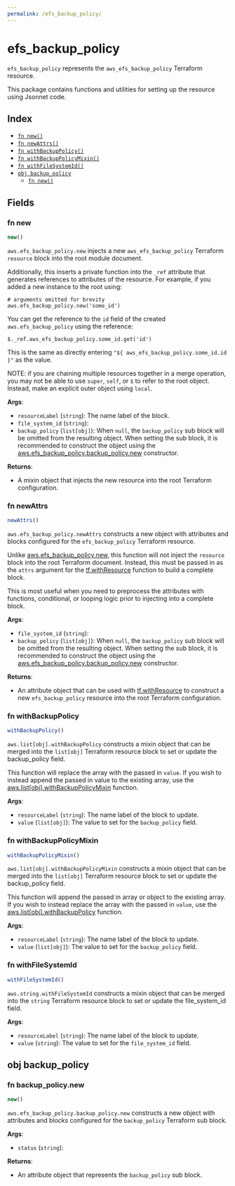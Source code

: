 ```yaml
---
permalink: /efs_backup_policy/
---
```


# efs_backup_policy

`efs_backup_policy` represents the `aws_efs_backup_policy` Terraform resource.



This package contains functions and utilities for setting up the resource using Jsonnet code.


## Index

* [`fn new()`](#fn-new)
* [`fn newAttrs()`](#fn-newattrs)
* [`fn withBackupPolicy()`](#fn-withbackuppolicy)
* [`fn withBackupPolicyMixin()`](#fn-withbackuppolicymixin)
* [`fn withFileSystemId()`](#fn-withfilesystemid)
* [`obj backup_policy`](#obj-backup_policy)
  * [`fn new()`](#fn-backup_policynew)

## Fields

### fn new

```ts
new()
```


`aws.efs_backup_policy.new` injects a new `aws_efs_backup_policy` Terraform `resource`
block into the root module document.

Additionally, this inserts a private function into the `_ref` attribute that generates references to attributes of the
resource. For example, if you added a new instance to the root using:

    # arguments omitted for brevity
    aws.efs_backup_policy.new('some_id')

You can get the reference to the `id` field of the created `aws.efs_backup_policy` using the reference:

    $._ref.aws_efs_backup_policy.some_id.get('id')

This is the same as directly entering `"${ aws_efs_backup_policy.some_id.id }"` as the value.

NOTE: if you are chaining multiple resources together in a merge operation, you may not be able to use `super`, `self`,
or `$` to refer to the root object. Instead, make an explicit outer object using `local`.

**Args**:
  - `resourceLabel` (`string`): The name label of the block.
  - `file_system_id` (`string`): 
  - `backup_policy` (`list[obj]`):  When `null`, the `backup_policy` sub block will be omitted from the resulting object. When setting the sub block, it is recommended to construct the object using the [aws.efs_backup_policy.backup_policy.new](#fn-efsbackuppolicybackuppolicynew) constructor.

**Returns**:
- A mixin object that injects the new resource into the root Terraform configuration.


### fn newAttrs

```ts
newAttrs()
```


`aws.efs_backup_policy.newAttrs` constructs a new object with attributes and blocks configured for the `efs_backup_policy`
Terraform resource.

Unlike [aws.efs_backup_policy.new](#fn-efsbackuppolicynew), this function will not inject the `resource`
block into the root Terraform document. Instead, this must be passed in as the `attrs` argument for the
[tf.withResource](https://github.com/tf-libsonnet/core/tree/main/docs#fn-withresource) function to build a complete block.

This is most useful when you need to preprocess the attributes with functions, conditional, or looping logic prior to
injecting into a complete block.

**Args**:
  - `file_system_id` (`string`): 
  - `backup_policy` (`list[obj]`):  When `null`, the `backup_policy` sub block will be omitted from the resulting object. When setting the sub block, it is recommended to construct the object using the [aws.efs_backup_policy.backup_policy.new](#fn-efsbackuppolicybackuppolicynew) constructor.

**Returns**:
  - An attribute object that can be used with [tf.withResource](https://github.com/tf-libsonnet/core/tree/main/docs#fn-withresource) to construct a new `efs_backup_policy` resource into the root Terraform configuration.


### fn withBackupPolicy

```ts
withBackupPolicy()
```

`aws.list[obj].withBackupPolicy` constructs a mixin object that can be merged into the `list[obj]`
Terraform resource block to set or update the backup_policy field.

This function will replace the array with the passed in `value`. If you wish to instead append the
passed in value to the existing array, use the [aws.list[obj].withBackupPolicyMixin](TODO) function.


**Args**:
  - `resourceLabel` (`string`): The name label of the block to update.
  - `value` (`list[obj]`): The value to set for the `backup_policy` field.


### fn withBackupPolicyMixin

```ts
withBackupPolicyMixin()
```

`aws.list[obj].withBackupPolicyMixin` constructs a mixin object that can be merged into the `list[obj]`
Terraform resource block to set or update the backup_policy field.

This function will append the passed in array or object to the existing array. If you wish
to instead replace the array with the passed in `value`, use the [aws.list[obj].withBackupPolicy](TODO)
function.


**Args**:
  - `resourceLabel` (`string`): The name label of the block to update.
  - `value` (`list[obj]`): The value to set for the `backup_policy` field.


### fn withFileSystemId

```ts
withFileSystemId()
```

`aws.string.withFileSystemId` constructs a mixin object that can be merged into the `string`
Terraform resource block to set or update the file_system_id field.



**Args**:
  - `resourceLabel` (`string`): The name label of the block to update.
  - `value` (`string`): The value to set for the `file_system_id` field.


## obj backup_policy



### fn backup_policy.new

```ts
new()
```


`aws.efs_backup_policy.backup_policy.new` constructs a new object with attributes and blocks configured for the `backup_policy`
Terraform sub block.



**Args**:
  - `status` (`string`): 

**Returns**:
  - An attribute object that represents the `backup_policy` sub block.
